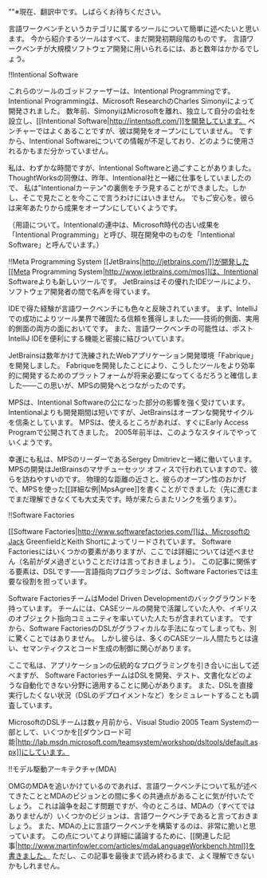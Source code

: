 ""※現在、翻訳中です。しばらくお待ちください。

言語ワークベンチというカテゴリに属するツールについて簡単に述べたいと思います。
今から紹介するツールはすべて、まだ開発初期段階のものです。
言語ワークベンチが大規模ソフトウェア開発に用いられるには、あと数年はかかるでしょう。


!!Intentional Software

これらのツールのゴッドファーザーは、Intentional Programmingです。
Intentional Programmingは、Microsoft ResearchのCharles Simonyiによって開発されました。
数年前、SimonyiはMicrosoftを離れ、独立して自分の会社を設立し、[[Intentional Software|http://intentsoft.com/]]を開発しています。
ベンチャーではよくあることですが、彼は開発をオープンにしていません。
ですから、Intentional Softwareについての情報が不足しており、どのように使用されるかもまだ分かっていません。

私は、わずかな時間ですが、Intentional Softwareと過ごすことがありました。
ThoughtWorksの同僚は、昨年、Intentional社と一緒に仕事をしていましたので、
私は"Intentionalカーテン"の裏側をチラ見することができました。しかし、そこで見たことを今ここで言うわけにはいきません。
でもご安心を。彼らは来年あたりから成果をオープンにしていくようです。

（用語について。Intentionalの連中は、Microsoft時代の古い成果を「Intentional Programming」と呼び、現在開発中のものを「Intentional Software」と呼んでいます。）

!!Meta Programming System
[[JetBrains|http://jetbrains.com/]]が開発した[[Meta Programming System|http://www.jetbrains.com/mps]]は、Intentional Softwareよりも新しいツールです。
JetBrainsはその優れたIDEツールにより、ソフトウェア開発者の間で名声を得ています。

IDEで得た経験が言語ワークベンチにも色々と反映されています。
まず、IntelliJでの成功によりツール業界で確固たる信頼を獲得しました——技術的側面、実用的側面の両方の面においてです。
また、言語ワークベンチの可能性は、ポストIntelliJ IDEを便利にする機能と密接に結びついています。

JetBrainsは数年かけて洗練されたWebアプリケーション開発環境「Fabrique」を開発しました。
Fabriqueを開発したことにより、こうしたツールをより効率的に開発するためのプラットフォームが将来必要になってくるだろうと確信しました——この思いが、MPSの開発へとつながったのです。

MPSは、Intentional Softwareの公になった部分の影響を強く受けています。
Intentionalよりも開発期間は短いですが、JetBrainsはオープンな開発サイクルを信条としています。
MPSは、使えるところがあれば、すぐにEarly Access Programで公開されてきました。
2005年前半は、このようなスタイルでやっていくようです。

幸運にも私は、MPSのリーダーであるSergey Dmitrievと一緒に働いています。
MPSの開発はJetBrainsのマサチューセッツ オフィスで行われていますので、彼らを訪ねやすいのです。
物理的な距離の近さと、彼らのオープン性のおかげで、MPSを使った[[詳細な例|MpsAgree]]を書くことができました（先に進むまでまだ理解できなくても大丈夫です。時が来たらまたリンクを張ります）。

!!Software Factories

[[Software Factories|http://www.softwarefactories.com/]]は、MicrosoftのJack GreenfieldとKeith Shortによってリードされています。
Software Factoriesにはいくつかの要素がありますが、ここでは詳細については述べません（名前がダメ過ぎということだけは言っておきましょう）。 
この記事に関係する要素は、DSLです——言語指向プログラミングは、Software Factoriesでは主要な役割を担っています。

Software FactoriesチームはModel Driven Developmentのバックグラウンドを持っています。
チームには、CASEツールの開発で活躍していた人や、イギリスのオブジェクト指向コミュニティを率いていた人たちが含まれています。
ですから、Software FactoriesのDSLがグラフィカルな手法になってしまっても、別に驚くことではありません。
しかし彼らは、多くのCASEツール人間たちとは違い、セマンティクスとコード生成の制御に関心があります。

ここで私は、アプリケーションの伝統的なプログラミングを引き合いに出して述べますが、
Software FactoriesチームはDSLを開発、テスト、文書化などのような自動化できない分野に適用することに関心があります。
また、DSLを直接実行したくない状況（DSLのデプロイメントなど）をシミュレートすることも調査しています。

MicrosoftのDSLチームは数ヶ月前から、Visual Studio 2005 Team Systemの一部として、いくつかを[[ダウンロード可能|http://lab.msdn.microsoft.com/teamsystem/workshop/dsltools/default.aspx]]にしています。

!!モデル駆動アーキテクチャ(MDA)

OMGのMDAを追いかけているのであれば、言語ワークベンチについて私が述べてきたこととMDAのビジョンとの間に多くの共通点があることに気が付いたでしょう。
これは論争を起こす問題ですが、今のところは、MDAの（すべてではありませんが）いくつかのビジョンは、言語ワークベンチであると言っておきましょう。
また、MDAの上に言語ワークベンチを構築するのは、非常に脆いと思っています。
この点についてより詳細に議論するために、[[関連した記事|http://www.martinfowler.com/articles/mdaLanguageWorkbench.html]]を書きました。
ただし、この記事を最後まで読み終わるまで、よく理解できないかもしれません。
